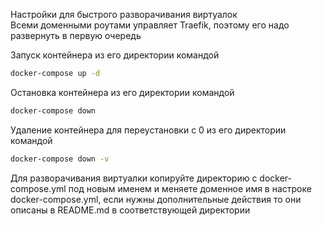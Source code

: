 Настройки для быстрого разворачивания виртуалок
<br>Всеми доменными роутами управляет Traefik, поэтому его надо развернуть в первую очередь

Запуск контейнера из его директории командой
``` bash
docker-compose up -d
```

Остановка контейнера из его директории командой
``` bash
docker-compose down
```

Удаление контейнера для переустановки с 0 из его директории командой
``` bash
docker-compose down -v
```

Для разворачивания виртуалки копируйте директорию с docker-compose.yml под новым 
именем и меняете доменное имя в настроке docker-compose.yml, 
если нужны дополнительные действия то они описаны в README.md в соответствующей директории